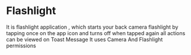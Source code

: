 # Flashlight
It is flashlight application , which starts your back camera flashlight by tapping once on the app icon and turns off when tapped again
all actions can be viewed on Toast Message
It uses Camera And Flashlight permissions
